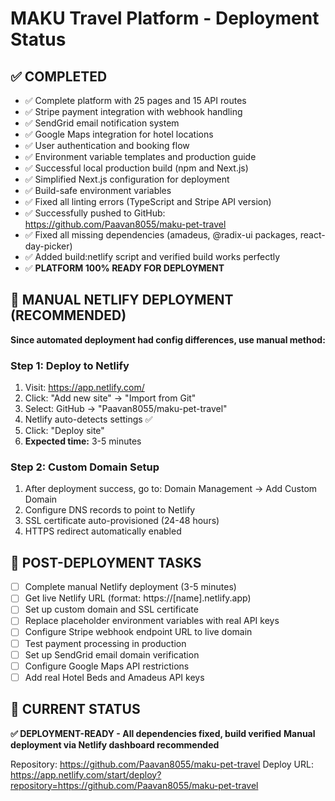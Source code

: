 # MAKU Travel Platform - Deployment Status

## ✅ COMPLETED
- ✅ Complete platform with 25 pages and 15 API routes
- ✅ Stripe payment integration with webhook handling
- ✅ SendGrid email notification system
- ✅ Google Maps integration for hotel locations
- ✅ User authentication and booking flow
- ✅ Environment variable templates and production guide
- ✅ Successful local production build (npm and Next.js)
- ✅ Simplified Next.js configuration for deployment
- ✅ Build-safe environment variables
- ✅ Fixed all linting errors (TypeScript and Stripe API version)
- ✅ Successfully pushed to GitHub: https://github.com/Paavan8055/maku-pet-travel
- ✅ Fixed all missing dependencies (amadeus, @radix-ui packages, react-day-picker)
- ✅ Added build:netlify script and verified build works perfectly
- ✅ **PLATFORM 100% READY FOR DEPLOYMENT**

## 🚀 MANUAL NETLIFY DEPLOYMENT (RECOMMENDED)

**Since automated deployment had config differences, use manual method:**

### Step 1: Deploy to Netlify
1. Visit: https://app.netlify.com/
2. Click: "Add new site" → "Import from Git"
3. Select: GitHub → "Paavan8055/maku-pet-travel"
4. Netlify auto-detects settings ✅
5. Click: "Deploy site"
6. **Expected time:** 3-5 minutes

### Step 2: Custom Domain Setup
1. After deployment success, go to: Domain Management → Add Custom Domain
2. Configure DNS records to point to Netlify
3. SSL certificate auto-provisioned (24-48 hours)
4. HTTPS redirect automatically enabled

## 🔧 POST-DEPLOYMENT TASKS
- [ ] Complete manual Netlify deployment (3-5 minutes)
- [ ] Get live Netlify URL (format: https://[name].netlify.app)
- [ ] Set up custom domain and SSL certificate
- [ ] Replace placeholder environment variables with real API keys
- [ ] Configure Stripe webhook endpoint URL to live domain
- [ ] Test payment processing in production
- [ ] Set up SendGrid email domain verification
- [ ] Configure Google Maps API restrictions
- [ ] Add real Hotel Beds and Amadeus API keys

## 🎯 CURRENT STATUS
**✅ DEPLOYMENT-READY - All dependencies fixed, build verified**
**Manual deployment via Netlify dashboard recommended**

Repository: https://github.com/Paavan8055/maku-pet-travel
Deploy URL: https://app.netlify.com/start/deploy?repository=https://github.com/Paavan8055/maku-pet-travel
